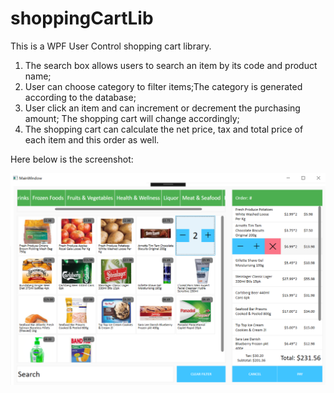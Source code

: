 # shoppingCartLib 
This is a WPF User Control shopping cart library.
1. The search box allows users to search an item by its code and product name;
2. User can choose category to filter items;The category is generated according to the database;
3. User click an item and can increment or decrement the purchasing amount; The shopping cart will change accordingly;
4. The shopping cart can calculate the net price, tax and total price of each item and this order as well.

Here below is the screenshot: 

![alt tag](https://github.com/TaoL102/shoppingCartLib/blob/master/Test/screenshot.png)
